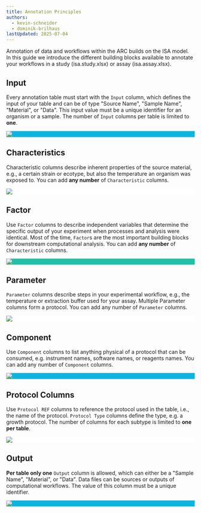 ```yaml
---
title: Annotation Principles
authors: 
  - kevin-schneider
  - dominik-brilhaus
lastUpdated: 2025-07-04
---
```


Annotation of data and workflows within the ARC builds on the ISA model. In this guide we introduce the different building blocks available to annotate your workflows in a study (isa.study.xlsx) or assay (isa.assay.xlsx).

## Input

Every annotation table must start with the `Input` column, which defines the input of your table and can be of type "Source Name", "Sample Name", "Material", or "Data". This input value must be a unique identifier for an organism or a sample. The number of `Input` columns per table is limited to **one**.

<div style="background-color: #0BB5DD; color: white;">

![](@images/core-concepts/annotation-principles/input.svg)

</div>

## Characteristics

Characteristic columns describe inherent properties of the source material, e.g., a certain strain or ecotype, but also the temperature an organism was exposed to. You can add **any number** of `Characteristic` columns.

<div style="background-color: white; color: #1FC2A7;">

![](@images/core-concepts/annotation-principles/characteristics.svg)

</div>

## Factor

Use `Factor` columns to describe independent variables that determine the specific output of your experiment when processes and analysis were identical. Most of the time, `Factor`s are the most important building blocks for downstream computational analysis. You can add **any number** of `Characteristic` columns.

<div style="background-color: #1FC2A7; color: white;">

![](@images/core-concepts/annotation-principles/factor.svg)

</div>

## Parameter

`Parameter` columns describe steps in your experimental workflow, e.g., the temperature or extraction buffer used for your assay. Multiple Parameter columns form a protocol. You can add any number of `Parameter` columns.

<div style="background-color: white; color: #0BB5DD;">

![](@images/core-concepts/annotation-principles/parameter.svg)

</div>

## Component

Use `Component` columns to list anything physical of a protocol that can be consumed, e.g. instrument names, software names, or reagents names. You can add any number of `Component` columns.

<div style="background-color: #0BB5DD; color: white;">

![](@images/core-concepts/annotation-principles/component.svg)

</div>

## Protocol Columns

Use `Protocol REF` columns to reference the protocol used in the table, i.e., the name of the protocol. `Protocol Type` columns define the type, e.g. a growth protocol. The number of columns for each subtype is limited to **one per table**.

<div style="background-color: white; color: #2D3E50;">

![](@images/core-concepts/annotation-principles/protocol.svg)

</div>

## Output

**Per table only one** `Output` column is allowed, which can either be a "Sample Name", "Material", or "Data". Data files can be sources or outputs of computational workflows. The value of this column must be a unique identifier.

<div style="background-color: #0BB5DD; color: white;">

![](@images/core-concepts/annotation-principles/output.svg)

</div>
